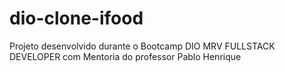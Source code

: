 # dio-clone-ifood

Projeto desenvolvido durante o Bootcamp DIO MRV FULLSTACK DEVELOPER com Mentoria do professor Pablo Henrique

